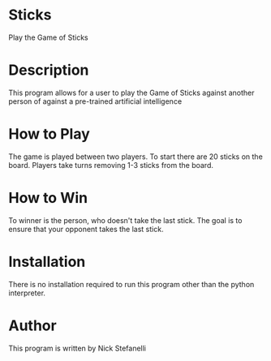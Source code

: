 # Sticks
Play the Game of Sticks 

# Description
This program allows for a user to play the Game of Sticks against another person of against a pre-trained artificial intelligence

# How to Play
The game is played between two players. To start there are 20 sticks on the board. Players take turns removing 1-3 sticks from the board. 

# How to Win
To winner is the person, who doesn't take the last stick. The goal is to ensure that your opponent takes the last stick.

# Installation
There is no installation required to run this program other than the python interpreter. 

# Author
This program is written by Nick Stefanelli 